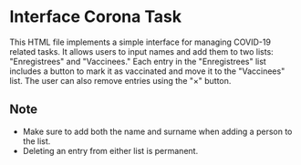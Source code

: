 # Interface Corona Task

This HTML file implements a simple interface for managing COVID-19 related tasks. It allows users to input names and add them to two lists: "Enregistrees" and "Vaccinees." Each entry in the "Enregistrees" list includes a button to mark it as vaccinated and move it to the "Vaccinees" list. The user can also remove entries using the "×" button.
## Note

- Make sure to add both the name and surname when adding a person to the list.
- Deleting an entry from either list is permanent.
